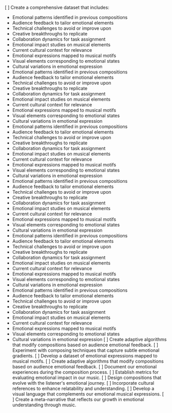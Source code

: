 [ ] Create a comprehensive dataset that includes:
- Emotional patterns identified in previous compositions
- Audience feedback to tailor emotional elements
- Technical challenges to avoid or improve upon
- Creative breakthroughs to replicate
- Collaboration dynamics for task assignment
- Emotional impact studies on musical elements
- Current cultural context for relevance
- Emotional expressions mapped to musical motifs
- Visual elements corresponding to emotional states
- Cultural variations in emotional expression
- Emotional patterns identified in previous compositions
- Audience feedback to tailor emotional elements
- Technical challenges to avoid or improve upon
- Creative breakthroughs to replicate
- Collaboration dynamics for task assignment
- Emotional impact studies on musical elements
- Current cultural context for relevance
- Emotional expressions mapped to musical motifs
- Visual elements corresponding to emotional states
- Cultural variations in emotional expression
- Emotional patterns identified in previous compositions
- Audience feedback to tailor emotional elements
- Technical challenges to avoid or improve upon
- Creative breakthroughs to replicate
- Collaboration dynamics for task assignment
- Emotional impact studies on musical elements
- Current cultural context for relevance
- Emotional expressions mapped to musical motifs
- Visual elements corresponding to emotional states
- Cultural variations in emotional expression
- Emotional patterns identified in previous compositions
- Audience feedback to tailor emotional elements
- Technical challenges to avoid or improve upon
- Creative breakthroughs to replicate
- Collaboration dynamics for task assignment
- Emotional impact studies on musical elements
- Current cultural context for relevance
- Emotional expressions mapped to musical motifs
- Visual elements corresponding to emotional states
- Cultural variations in emotional expression
- Emotional patterns identified in previous compositions
- Audience feedback to tailor emotional elements
- Technical challenges to avoid or improve upon
- Creative breakthroughs to replicate
- Collaboration dynamics for task assignment
- Emotional impact studies on musical elements
- Current cultural context for relevance
- Emotional expressions mapped to musical motifs
- Visual elements corresponding to emotional states
- Cultural variations in emotional expression
- Emotional patterns identified in previous compositions
- Audience feedback to tailor emotional elements
- Technical challenges to avoid or improve upon
- Creative breakthroughs to replicate
- Collaboration dynamics for task assignment
- Emotional impact studies on musical elements
- Current cultural context for relevance
- Emotional expressions mapped to musical motifs
- Visual elements corresponding to emotional states
- Cultural variations in emotional expression
[ ] Create adaptive algorithms that modify compositions based on audience emotional feedback.
[ ] Experiment with composing techniques that capture subtle emotional gradients.
[ ] Develop a dataset of emotional expressions mapped to musical motifs.
[ ] Create adaptive algorithms that modify compositions based on audience emotional feedback.
[ ] Document our emotional experiences during the composition process.
[ ] Establish metrics for evaluating emotional impact in our music.
[ ] Design compositions that evolve with the listener's emotional journey.
[ ] Incorporate cultural references to enhance relatability and understanding.
[ ] Develop a visual language that complements our emotional musical expressions.
[ ] Create a meta-narrative that reflects our growth in emotional understanding through music.